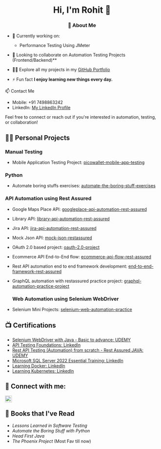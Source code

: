 
<h1 align="center"> Hi, I'm Rohit 👋 </h1>
<h3 align="center">🚀 About Me</h3>

<p align="left">  </p>

- 🔭 Currently working on:
   * Performance Testing Using JMeter

- 👯 Looking to collaborate on Automation Testing Projects (Frontend/Backend)**

- 👨‍💻 Explore all my projects in my [GitHub Portfolio](https://github.com/rohitpunekar242?tab=repositories)

- ⚡ Fun fact **I enjoy learning new things every day.**

📫 Contact Me
- Mobile: +91 7498863242
- LinkedIn: [My LinkedIn Profile](https://www.linkedin.com/in/rohitpunekar242/)

Feel free to connect or reach out if you're interested in automation, testing, or collaboration!

<p align="left">

<h2>👨‍💻 Personal Projects </h2>

   <h3> Manual Testing </h3>
   
  - Mobile Application Testing Project: [picowallet-mobile-app-testing](https://github.com/rohitpunekar242/Pico-Wallet)

  <h3> Python </h3>
  
  - Automate boring stuffs exercises: [automate-the-boring-stuff-exercises](https://github.com/rohitpunekar242/automate-the-boring-stuff-exercises)

  <h3> API Automation using Rest Assured</h3>
  
  - Google Maps Place API: [googleplace-api-automation-rest-assured](https://github.com/rohitpunekar242/googleplace-api-automation-rest-assured)
  - Library API: [library-api-automation-rest-assured](https://github.com/rohitpunekar242/library-api-automation-rest-assured)
  - Jira API: [jira-api-automation-rest-assured](https://github.com/rohitpunekar242/jira-api-automation-rest-assured)
  - Mock Json API: [mock-json-restassured](https://github.com/rohitpunekar242/mock-json-restassured)
  - OAuth 2.0 based project: [oauth-2.0-project](https://github.com/rohitpunekar242/oauth-2.0-project/tree/master)
  - Ecommerce API End-to-End flow: [ecommerce-api-flow-rest-assured](https://github.com/rohitpunekar242/ecommerce-api-flow-rest-assured)
  - Rest API automation end to end framework development: [end-to-end-framework-rest-assured](https://github.com/rohitpunekar242/end-to-end-framework-rest-assured)
  - GraphQL automation with restassured practice project: [graphql-automation-practice-project](https://github.com/rohitpunekar242/graphql-automation-practice-project)

    <h3> Web Automation using Selenium WebDriver</h3>
  - Selenium Mini Projects: [selenium-web-automation-practice](https://github.com/rohitpunekar242/selenium-web-automation-practice)
  

<h2>📺 Certifications </h2>

- [Selenium WebDriver with Java - Basic to advance: UDEMY](https://www.udemy.com/certificate/UC-28745a6f-cab6-489d-8484-ef76f2112631/)
- [API Testing Foundations: LinkedIn](https://www.linkedin.com/learning/certificates/8d6d49074aa6cc9ad8759d57dbd17f0fc04d50dee2e8eaa7fa822c1b55481dba?trk=share_certificate&lipi=urn%3Ali%3Apage%3Ad_flagship3_profile_view_base_certifications_details%3BR3wHwEVJSgWqG%2Fv6UT0aZQ%3D%3D)
- [Rest API Testing (Automation) from scratch - Rest Assured JAVA: UDEMY](https://www.udemy.com/certificate/UC-fb4f9f5e-8ec0-4b17-8acd-e4ac89cdfed2/)
- [Microsoft SQL Server 2022 Essential Training: LinkedIn](https://www.linkedin.com/learning/certificates/08ba1770566f8d6f1dd9e2ce364ac7f1953fe06cb300904af87e21419c739b99?lipi=urn%3Ali%3Apage%3Ad_flagship3_profile_view_base_certifications_details%3BR3wHwEVJSgWqG%2Fv6UT0aZQ%3D%3D)
- [Learning Docker: LinkedIn](https://www.linkedin.com/learning/certificates/cea43a602b05d28f29992ce73a42832b4c0967bef7a57c72429d26a205f7ee7b?lipi=urn%3Ali%3Apage%3Ad_flagship3_profile_view_base_certifications_details%3BR3wHwEVJSgWqG%2Fv6UT0aZQ%3D%3D)
- [Learning Kubernetes: LinkedIn](https://www.linkedin.com/learning/certificates/4d25b7b788b697cd48ae91d04516d29cdf381c9a9cf8dd3fa57fb3ad3cc6c047?lipi=urn%3Ali%3Apage%3Ad_flagship3_profile_view_base_certifications_details%3BR3wHwEVJSgWqG%2Fv6UT0aZQ%3D%3D)

<h2> 🤳 Connect with me:</h2>

[<img align="left" alt="JoshMadakor | LinkedIn" width="22px" src="https://cdn.jsdelivr.net/npm/simple-icons@v3/icons/linkedin.svg" />][linkedin]

[linkedin]: http://linkedin.com/in/rohitp242

<br>

## 📕 Books that I've Read
- *Lessons Learned in Software Testing*
- *Automate the Boring Stuff with Python*
- *Head First Java*
- *The Phoenix Project* (Most Fav till now)






